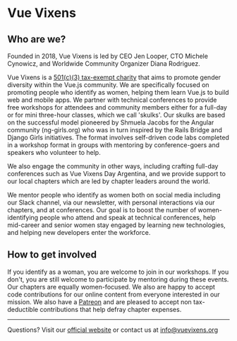 # Vue Vixens

## Who are we?
Founded in 2018, Vue Vixens is led by CEO Jen Looper, CTO Michele Cynowicz, and Worldwide Community Organizer Diana Rodriguez.

Vue Vixens is a [501(c)(3) tax-exempt charity](https://www.vuevixens.org/about) that aims to promote gender diversity within the Vue.js community. We are specifically focused on promoting 
people who identify as women, helping them learn Vue.js to build web and mobile apps. We partner with technical conferences to 
provide free workshops for attendees and community members either for a full-day or for mini three-hour classes, which we call 'skulks'. 
Our skulks are based on the successful model pioneered by Shmuela Jacobs for the Angular community (ng-girls.org) who was in turn inspired by the Rails Bridge and Django Girls initiatives. The format involves self-driven code labs completed in a workshop format in groups with mentoring by conference-goers and speakers who volunteer to help.

We also engage the community in other ways, including crafting full-day conferences such as Vue Vixens Day Argentina, and we provide 
support to our local chapters which are led by chapter leaders around the world.

We mentor people who identify as women both on social media including our Slack channel, 
via our newsletter, with personal interactions via our chapters, and at conferences. Our goal is to 
boost the number of women-identifying people who attend and speak at technical conferences, 
help mid-career and senior women stay engaged by learning new technologies, and helping 
new developers enter the workforce.

## How to get involved
If you identify as a woman, you are welcome to join in our workshops. If you don't, you are still welcome to participate by 
mentoring during these events. Our chapters are equally women-focused. We also are happy to accept code contributions 
for our online content from everyone interested in our mission. We also have a [Patreon](https://www.patreon.com/vuevixens) and are pleased to accept non
tax-deductible contributions that help defray chapter expenses.

---

Questions? Visit  our [official website](http://www.vuevixens.org) or contact us at info@vuevixens.org